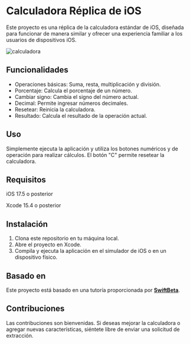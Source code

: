 # Calculadora Réplica de iOS

Este proyecto es una réplica de la calculadora estándar de iOS, diseñada para funcionar de manera similar y ofrecer una experiencia familiar a los usuarios de dispositivos iOS.

![calculadora](https://github.com/lordzzz777/CalculatorSwiftUI/assets/114311106/2693b1e1-821c-4d4c-91d7-abf7a2da79a5)

## Funcionalidades

- Operaciones básicas: Suma, resta, multiplicación y división.
- Porcentaje: Calcula el porcentaje de un número.
- Cambiar signo: Cambia el signo del número actual.
- Decimal: Permite ingresar números decimales.
- Resetear: Reinicia la calculadora.
- Resultado: Calcula el resultado de la operación actual.

## Uso

Simplemente ejecuta la aplicación y utiliza los botones numéricos y de operación para realizar cálculos. El botón "C" permite resetear la calculadora.

## Requisitos

iOS 17.5 o posterior

Xcode 15.4 o posterior

## Instalación

1. Clona este repositorio en tu máquina local.
1. Abre el proyecto en Xcode.
1. Compila y ejecuta la aplicación en el simulador de iOS o en un dispositivo físico.

## Basado en

Este proyecto está basado en una tutoría proporcionada por [**SwiftBeta**](https://www.swiftbeta.com/app-calculadora-en-swiftui/).



## Contribuciones

Las contribuciones son bienvenidas. Si deseas mejorar la calculadora o agregar nuevas características, siéntete libre de enviar una solicitud de extracción.

